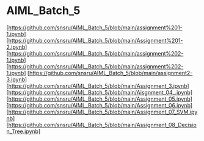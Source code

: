 # AIML_Batch_5
[https://github.com/snsru/AIML_Batch_5/blob/main/assignment%201-1.ipynb]
[https://github.com/snsru/AIML_Batch_5/blob/main/Assignment%201-2.ipynb]
[https://github.com/snsru/AIML_Batch_5/blob/main/assignment%202-1.ipynb]
[https://github.com/snsru/AIML_Batch_5/blob/main/assignment%202-1.ipynb]
[https://github.com/snsru/AIML_Batch_5/blob/main/assignment2-3.ipynb]
[https://github.com/snsru/AIML_Batch_5/blob/main/Assignment_3.ipynb]
[https://github.com/snsru/AIML_Batch_5/blob/main/Aisgnment_04_.ipynb]
[https://github.com/snsru/AIML_Batch_5/blob/main/Assignment_05.ipynb]
[https://github.com/snsru/AIML_Batch_5/blob/main/Assignment_06.ipynb]
[https://github.com/snsru/AIML_Batch_5/blob/main/Assignment_07_SVM.ipynb]
[https://github.com/snsru/AIML_Batch_5/blob/main/Assignment_08_Decision_Tree.ipynb]
